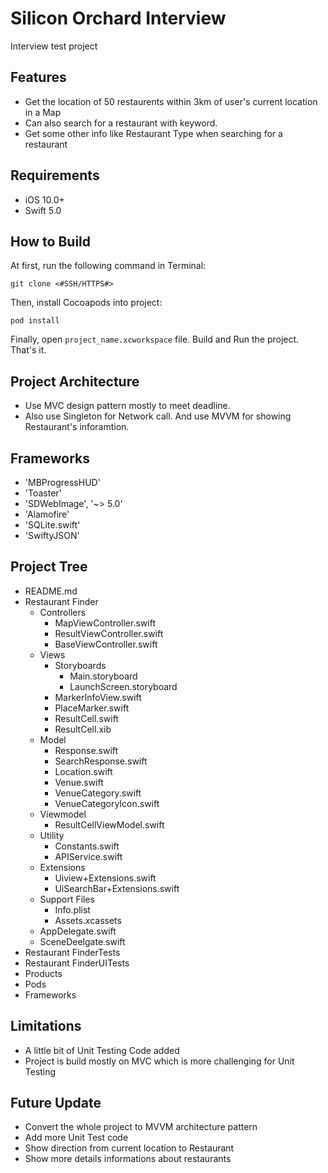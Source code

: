 # Silicon Orchard Interview

Interview test project

## Features

- Get the location of 50 restaurents within 3km of user's current location in a Map
- Can also search for a restaurant with keyword.
- Get some other info like Restaurant Type when searching for a restaurant

## Requirements

- iOS 10.0+
- Swift 5.0

## How to Build

At first, run the following command in Terminal:

```
git clone <#SSH/HTTPS#>
```

Then, install Cocoapods into project:

```
pod install
```

Finally, open ```project_name.xcworkspace``` file. Build and Run the project. That's it.

## Project Architecture

- Use MVC design pattern mostly to meet deadline.
- Also use Singleton for Network call. And use MVVM for showing Restaurant's inforamtion.

## Frameworks

- 'MBProgressHUD'
- 'Toaster'
- 'SDWebImage', '~> 5.0'
- 'Alamofire'
- 'SQLite.swift'
- 'SwiftyJSON'

## Project Tree
* README.md
* Restaurant Finder
  * Controllers
    * MapViewController.swift
    * ResultViewController.swift
    * BaseViewController.swift
  * Views
    * Storyboards
      * Main.storyboard
      * LaunchScreen.storyboard
    * MarkerInfoView.swift
    * PlaceMarker.swift
    * ResultCell.swift
    * ResultCell.xib
  * Model
    * Response.swift
    * SearchResponse.swift
    * Location.swift
    * Venue.swift
    * VenueCategory.swift
    * VenueCategoryIcon.swift
  * Viewmodel
    * ResultCellViewModel.swift
  * Utility
    * Constants.swift
    * APIService.swift
  * Extensions
    * Uiview+Extensions.swift
    * UiSearchBar+Extensions.swift
  * Support Files
    * Info.plist
    * Assets.xcassets
  * AppDelegate.swift
  * SceneDeelgate.swift
* Restaurant FinderTests
* Restaurant FinderUITests
* Products
* Pods
* Frameworks

## Limitations

- A little bit of Unit Testing Code added
- Project is build mostly on MVC which is more challenging for Unit Testing

## Future Update

- Convert the whole project to MVVM architecture pattern
- Add more Unit Test code
- Show direction from current location to Restaurant
- Show more details informations about restaurants


